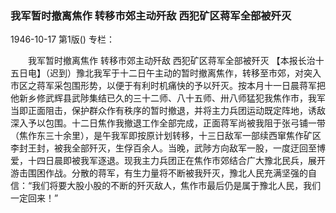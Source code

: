 ### 我军暂时撤离焦作  转移市郊主动歼敌  西犯矿区蒋军全部被歼灭

1946-10-17
第1版()
专栏：

　　我军暂时撤离焦作
    转移市郊主动歼敌
    西犯矿区蒋军全部被歼灭
    【本报长治十五日电】（迟到）豫北我军于十二日午主动的暂时撤离焦作，转移至市郊，对突入市区之蒋军采包围形势，以便于有利时机痛快的予以歼灭。按本月十一日晨蒋军把他新乡修武辉县武陟集结已久的三十二师、八十五师、卅八师猛犯我焦作市，我军当即正面阻击，保护群众作有秩序的暂时撤退，并将主力兵团运动既定阵地，诱敌深入予以包围。十二日焦作我撤退工作全部完成，正面蒋军尚被我阻于张弓铺一带（焦作东三十余里），是午我军即按原计划转移，十三日敌军一部续西窜焦作矿区李封王封，被我全部歼灭，生俘百余人。当晚，武陟方向敌军一股，一度迂回至博爱，十四日晨即被我军逐退。现我主力兵团正在焦作市郊结合广大豫北民兵，展开游击围困作战。分散的蒋军，有生力量将不断被我歼灭，豫北人民充满坚强的自信：“我们将要大股小股的不断的歼灭敌人，焦作市最后仍是属于豫北人民，我们一定回来！”

